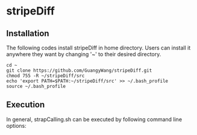 # stripeDiff

## Installation
The following codes install stripeDiff in home directory. Users can install it anywhere they want by changing '~' to their desired directory.

    cd ~
    git clone https://github.com/GuangyWang/stripeDiff.git
    chmod 755 -R ~/stripeDiff/src
    echo 'export PATH=$PATH:~/stripeDiff/src' >> ~/.bash_profile
    source ~/.bash_profile

Execution
----------
In general, strapCalling.sh can be executed by following command line options:

